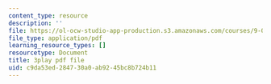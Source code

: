 ```yaml
---
content_type: resource
description: ''
file: https://ol-ocw-studio-app-production.s3.amazonaws.com/courses/9-00sc-introduction-to-psychology-fall-2011/c9da53ed284730a0ab9245bc8b724b11_t73rjeOj0eY.pdf
file_type: application/pdf
learning_resource_types: []
resourcetype: Document
title: 3play pdf file
uid: c9da53ed-2847-30a0-ab92-45bc8b724b11
---
```

